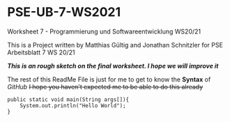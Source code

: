 # PSE-UB-7-WS2021
Worksheet 7 - Programmierung und Softwareentwicklung WS20/21

This is a Project written by Matthias Gültig and Jonathan Schnitzler for PSE Arbeitsblatt 7 WS 20/21


***This is an rough sketch on the final worksheet. I hope we will improve it***


The rest of this ReadMe File is just for me to get to know the **Syntax** of *GitHub*
~~I hope you haven't expected me to be able to do this already~~


```
public static void main(String args[]){
    System.out.println("Hello World");
}
```
